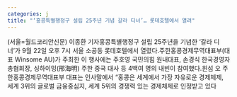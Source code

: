 ```yaml
---
categories: j
title: "‘홍콩특별행정구 설립 25주년 기념 갈라 디너’… 롯데호텔에서 열려"
---
```

(서울=월드코리안신문) 이종환 기자홍콩특별행정구 설립 25주년을 기념한 &lsquo;갈라 디너&rsquo;가 9월 22일 오후 7시 서울 소공동 롯데호텔에서 열렸다.주한홍콩경제무역대표부(대표 Winsome AU)가 주최한 이 행사에는 주호영 국민의힘 원내대표, 손경식 한국경영자총협회장, 싱하이밍(邢海明) 주한 중국 대사 등 4백여 명의 내빈이 참여했다.윈섬 오 주한홍콩경제무역대표부 대표는 인사말에서 &ldquo;홍콩은 세계에서 가장 자유로운 경제체제, 세계 3위의 글로벌 금융중심지, 세계 5위의 경쟁력 있는 경제체제로 인정받고 있다